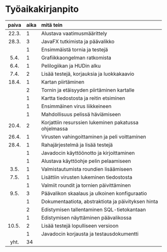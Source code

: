 # Työaikakirjanpito

| paiva | aika | mitä tein                                            |
| :----:|:-----| :-----                                               |
| 22.3. | 1    | Alustava vaatimusmäärittely                          |
| 28.3. | 3    | JavaFX tutkimista ja päävalikko                      |
|       | 1    | Ensimmäistä tornia ja testejä                        |
|  5.4. | 1    | Grafiikkaongelman ratkomista                         |
|  6.4. | 1    | Pelilogiikan ja HUDin alku                           |
|  7.4. | 2    | Lisää testejä, korjauksia ja luokkakaavio            |
| 18.4. | 1    | Kartan piirtäminen                                   |
|       | 2    | Tornin ja etäisyyden piirtäminen kartalle            |
|       | 1    | Kartta tiedostosta ja reitin etsiminen               |
|       | 1    | Ensimmäinen virus liikkeineen                        |
|       | 1    | Mahdollisuus pelissä häviämiseen                     |
| 20.4. | 2    | Korjattiin resurssien lukeminen pakatussa ohjelmassa |
| 26.4. | 1    | Virusten vahingoittaminen ja peli voittaminen        |
| 28.4. | 1    | Rahajärjestelmä ja lisää testejä                     |
|       | 1    | Javadocin käyttöönotto ja kirjoittaminen             |
|       | 1    | Alustava käyttöohje pelin pelaamiseen                |
|  3.5. | 1    | Valmistautumista roundien lisäämiseen                |
|  7.5. | 1    | Lisättiin virusten lukeminen tiedostosta             |
|       | 1    | Valmiit roundit ja tornien päivittäminen             |
|  9.5. | 3    | Päävalikon skaalaus ja ulkoinen konfiguraatio        |
|       | 1    | Dokumentaatiota, abstraktiota ja  päivityksen hinta  |
|       | 2    | Edistymisen tallentaminen SQL-tietokantaan           |
|       | 1    | Edistymisen näyttäminen päävalikossa                 |
| 10.5. | 2    | Lisää testejä lopulliseen versioon                   |
|       | 1    | Javadocin korjausta ja testausdokumentti             |
| yht.  | 34   |                                                      |
